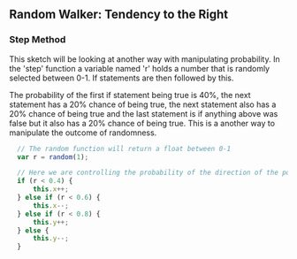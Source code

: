 ## Random Walker: Tendency to the Right

### Step Method
This sketch will be looking at another way with manipulating probability. In the 'step' function a variable named 'r' holds a number that is randomly selected between 0-1. If statements are then followed by this.

The probability of the first if statement being true is 40%, the next statement has a 20% chance of being true, the next statement also has a 20% chance of being true and the last statement is if anything above was false but it also has a 20% chance of being true.
This is a another way to manipulate the outcome of randomness.

```js
  // The random function will return a float between 0-1
  var r = random(1);

  // Here we are controlling the probability of the direction of the point
  if (r < 0.4) {
      this.x++;
  } else if (r < 0.6) {
      this.x--;
  } else if (r < 0.8) {
      this.y++;
  } else {
      this.y--;
  }
```
